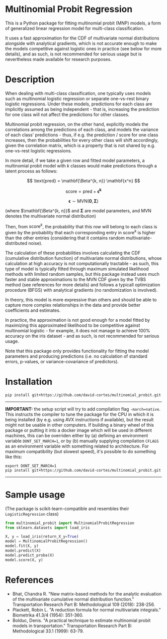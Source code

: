 # Multinomial Probit Regression

This is a Python package for fitting multinomial probit (MNP) models, a form of generalized linear regression model for multi-class classification.

It uses a fast approximation for the CDF of multivariate normal distributions alongside with analytical gradients, which is not accurate enough to make the models competitive against logistic ones in practice (see below for more details), and as such, is not recommended for serious usage but is nevertheless made available for research purposes.

# Description

When dealing with multi-class classification, one typically uses models such as multinomial logistic regression or separate one-vs-rest binary logistic regressions. Under these models, predictions for each class are implicitly assumed as being independent - that is, increasing the prediction for one class will not affect the predictions for other classes.

Multinomial probit regression, on the other hand, explicitly models the correlations among the predictions of each class, and models the variance of each class' predictions - thus, if e.g. the prediction / score for one class increases, then the probabilities for every other class will shift accordingly, given the correlation matrix, which is a property that is not shared by e.g. one-vs-rest logistic regressions.

In more detail, if we take a given row and fitted model parameters, a multinomial probit model with $k$ classes would make predictions through a latent process as follows:

$$
\text{pred} = \mathbf{\Beta^{k, n}} \mathbf{x^n}
$$

$$
\text{score} = \text{pred} + \mathbf{\epsilon^k}
$$

$$
\mathbf{\epsilon} \sim \text{MVN}(\mathbf{0}, \mathbf{\Sigma})
$$

(where $\mathbf{\Beta^{k, n}}$ and $\mathbf{\Sigma}$ are model parameters, and MVN denotes the multivariate normal distribution)

Then, from $\text{score}^k$, the probability that this row will belong to each class is given by the probability that each corresponding entry in $\text{score}^k$ is higher than the other entries (considering that it contains random multivariate-distributed noise).

The calculation of these probabilities involves calculating the CDF (cumulative distribution function) of multivariate normal distributions, whose calculation at high accuracy is not computationally tractable - as such, this type of model is typically fitted through maximum simulated likelihood methods with limited random samples, but this package instead uses much faster and stable approximations to the MVN CDF given by the TVBS method (see references for more details) and follows a typicall optimization procedure (BFGS) with analytical gradients (no randomization is involved).

In theory, this model is more expressive than others and should be able to capture more complex relationships in the data and provide better coefficients and estimates.

In practice, the approximation is not good enough for a model fitted by maximizing this approximated likelihood to be competitive against multinomial logistic - for example, it does not manage to achieve 100% accuracy on the iris dataset - and as such, is not recommended for serious usage.

Note that this package only provides functionality for fitting the model parameters and producing predictions (i.e. no calculation of standard errors, p-values, or variance-covariance of predictors).

# Installation

```shell
pip install git+https://github.com/david-cortes/multinomial_probit.git
```

** *
**IMPORTANT:** the setup script will try to add compilation flag `-march=native`. This instructs the compiler to tune the package for the CPU in which it is being installed (by e.g. using AVX instructions if available), but the result might not be usable in other computers. If building a binary wheel of this package or putting it into a docker image which will be used in different machines, this can be overriden either by (a) defining an environment variable `DONT_SET_MARCH=1`, or by (b) manually supplying compilation `CFLAGS` as an environment variable with something related to architecture. For maximum compatibility (but slowest speed), it's possible to do something like this:

```
export DONT_SET_MARCH=1
pip install git+https://github.com/david-cortes/multinomial_probit.git
```
** *

# Sample usage

(The package is scikit-learn-compatible and resembles their `LogisticRegression` class)

```python
from multinomial_probit import MultinomialProbitRegression
from sklearn.datasets import load_iris

X, y = load_iris(return_X_y=True)
model = MultinomialProbitRegression()
model.fit(X, y)
model.predict(X)
model.predict_proba(X)
model.score(X, y)
```

# References

* Bhat, Chandra R. "New matrix-based methods for the analytic evaluation of the multivariate cumulative normal distribution function." Transportation Research Part B: Methodological 109 (2018): 238-256.
* Plackett, Robin L. "A reduction formula for normal multivariate integrals." Biometrika 41.3/4 (1954): 351-360.
* Bolduc, Denis. "A practical technique to estimate multinomial probit models in transportation." Transportation Research Part B: Methodological 33.1 (1999): 63-79.
